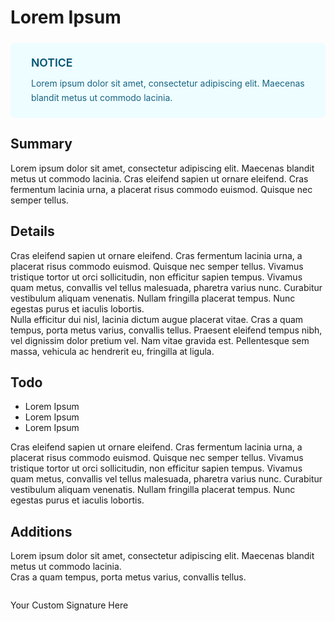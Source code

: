 <style>
:root {
  --warning-bg:rgb(238, 253, 255);
  --warning-border:rgb(238, 253, 255);
  --warning-text:rgb(0, 83, 116);
}
.github-alert {
  position: relative;
  padding: 1.25rem 2rem;
  border-radius: 8px;
  margin: 1.5rem 0;
  background: var(--warning-bg);
  border: 1px solid var(--warning-border);
  box-shadow: var(--warning-shadow);
  transition: all 0.3s cubic-bezier(0.4, 0, 0.2, 1);
  display: flex;
  align-items: center;
  gap: 1.5rem;
}
.github-alert::before {
  content: '';
  position: absolute;
  top: -8px;
  left: -8px;
  right: -8px;
  bottom: -8px;
  background: linear-gradient(135deg, 
    rgba(255, 255, 255, 0.1) 0%,
    rgba(255, 255, 255, 0.05) 100%);
  z-index: -1;
  border-radius: 12px;
}
.github-alert > div {
  flex: 1;
  display: flex;
  flex-direction: column;
  gap: 0.75rem;
}
.github-alert h3 {
  margin: 0;
  color: var(--warning-text);
  font-weight: 600;
  font-size: 1.1rem;
}
.github-alert p {
  margin: 0;
  color: var(--warning-text);
  line-height: 1.6;
  opacity: 0.9;
}
</style>

<!-- 正文 -->

# Lorem Ipsum

<div class="github-alert">
  <div>
    <h3>NOTICE</h3>
    <p>Lorem ipsum dolor sit amet, consectetur adipiscing elit. Maecenas blandit metus ut commodo lacinia. </p>
  </div>
</div>

## Summary

Lorem ipsum dolor sit amet, consectetur adipiscing elit. Maecenas blandit metus ut commodo lacinia. Cras eleifend sapien ut ornare eleifend. Cras fermentum lacinia urna, a placerat risus commodo euismod. Quisque nec semper tellus.

## Details

Cras eleifend sapien ut ornare eleifend. Cras fermentum lacinia urna, a placerat risus commodo euismod. Quisque nec semper tellus. Vivamus tristique tortor ut orci sollicitudin, non efficitur sapien tempus. Vivamus quam metus, convallis vel tellus malesuada, pharetra varius nunc. Curabitur vestibulum aliquam venenatis. Nullam fringilla placerat tempus. Nunc egestas purus et iaculis lobortis.  
Nulla efficitur dui nisl, lacinia dictum augue placerat vitae. Cras a quam tempus, porta metus varius, convallis tellus. Praesent eleifend tempus nibh, vel dignissim dolor pretium vel. Nam vitae gravida est. Pellentesque sem massa, vehicula ac hendrerit eu, fringilla at ligula.

## Todo

- Lorem Ipsum
- Lorem Ipsum
- Lorem Ipsum

Cras eleifend sapien ut ornare eleifend. Cras fermentum lacinia urna, a placerat risus commodo euismod. Quisque nec semper tellus. Vivamus tristique tortor ut orci sollicitudin, non efficitur sapien tempus. Vivamus quam metus, convallis vel tellus malesuada, pharetra varius nunc. Curabitur vestibulum aliquam venenatis. Nullam fringilla placerat tempus. Nunc egestas purus et iaculis lobortis.

## Additions

Lorem ipsum dolor sit amet, consectetur adipiscing elit. Maecenas blandit metus ut commodo lacinia.  
Cras a quam tempus, porta metus varius, convallis tellus.

<!--邮件签名 -->
<div style="clear: both; font-size: 0; height: 0px; overflow: hidden;">&nbsp;</div>
<div class="mail_signature" spellcheck="true">
<div>

<p>Your Custom Signature Here</p>
</div>
</div>
